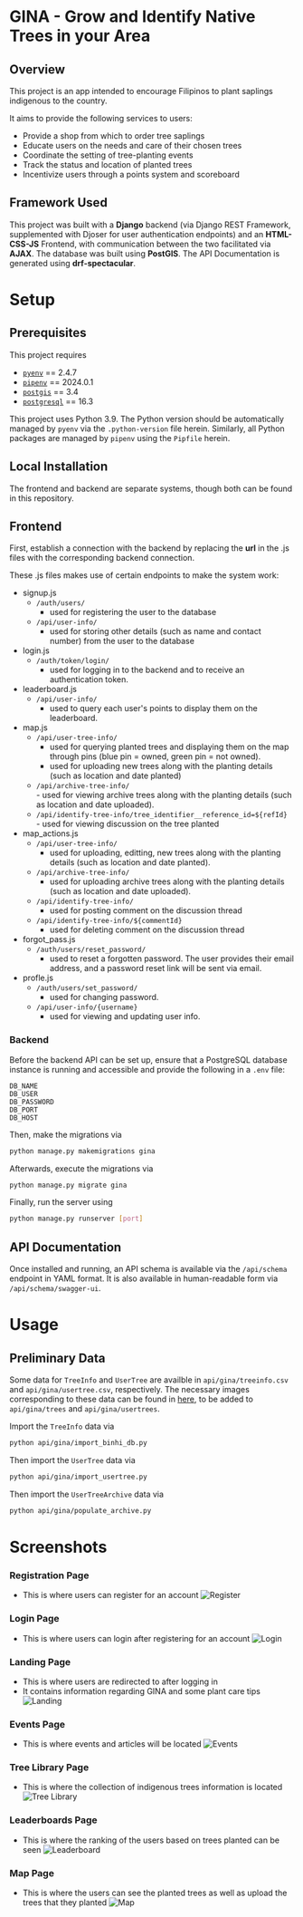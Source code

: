 # GINA - **G**row and **I**dentify Native Trees in your **A**rea

## Overview

This project is an app intended to encourage Filipinos to plant saplings indigenous to the country. 

It aims to provide the following services to users:
- Provide a shop from which to order tree saplings
- Educate users on the needs and care of their chosen trees
- Coordinate the setting of tree-planting events
- Track the status and location of planted trees
- Incentivize users through a points system and scoreboard

## Framework Used

This project was built with a **Django** backend (via Django REST Framework, supplemented with Djoser for user authentication endpoints) and an **HTML-CSS-JS** Frontend, with communication between the two facilitated via **AJAX**. The database was built using **PostGIS**. The API Documentation is generated using **drf-spectacular**.

# Setup

## Prerequisites

This project requires
- [`pyenv`](https://github.com/pyenv/pyenv) == 2.4.7
- [`pipenv`](https://github.com/pypa/pipenv) == 2024.0.1
- [`postgis`](https://github.com/postgis/postgis) == 3.4
- [`postgresql`](https://www.postgresql.org) == 16.3

This project uses Python 3.9. The Python version should be automatically managed by `pyenv` via the `.python-version` file herein. Similarly, all Python packages are managed by `pipenv` using the `Pipfile` herein.

## Local Installation

The frontend and backend are separate systems, though both can be found in this repository.

## Frontend

First, establish a connection with the backend by replacing the **url** in the .js files with the corresponding backend connection.

These .js files makes use of certain endpoints to make the system work:
- signup.js
    - `/auth/users/`     
        - used for registering the user to the database
    - `/api/user-info/`  
        - used for storing other details (such as name and contact number) from the user to the database
- login.js
    - `/auth/token/login/` 
        - used for logging in to the backend and to receive an authentication token.
- leaderboard.js
    - `/api/user-info/`  
        - used to query each user's points to display them on the leaderboard.
- map.js
    - `/api/user-tree-info/`  
        - used for querying planted trees and displaying them on the map through pins (blue pin = owned, green pin = not owned).
        - used for uploading new trees along with the planting details (such as location and date planted)
  - `/api/archive-tree-info/`  
          - used for viewing archive trees along with the planting details (such as location and date uploaded).
  - `/api/identify-tree-info/tree_identifier__reference_id=${refId}`  
          - used for viewing discussion on the tree planted
- map_actions.js
  - `/api/user-tree-info/`  
      - used for uploading, editting, new trees along with the planting details (such as location and date planted).
  - `/api/archive-tree-info/`  
      - used for uploading archive trees along with the planting details (such as location and date uploaded).
  - `/api/identify-tree-info/`
    - used for posting comment on the discussion thread
  - `/api/identify-tree-info/${commentId}`  
    - used for deleting comment on the discussion thread
- forgot_pass.js
  - `/auth/users/reset_password/`  
      - used to reset a forgotten password. The user provides their email address, and a password reset link will be sent via email.
- profle.js
  - `/auth/users/set_password/`
      - used for changing password.
  - `/api/user-info/{username}`
      - used for viewing and updating user info.
  
### Backend

Before the backend API can be set up, ensure that a PostgreSQL database instance is running and accessible and provide the following in a `.env` file:

```env
DB_NAME
DB_USER
DB_PASSWORD
DB_PORT
DB_HOST
```

Then, make the migrations via

```bash
python manage.py makemigrations gina
```

Afterwards, execute the migrations via

```bash
python manage.py migrate gina
```

Finally, run the server using

```bash
python manage.py runserver [port]
```

## API Documentation

Once installed and running, an API schema is available via the `/api/schema` endpoint in YAML format. It is also available in human-readable form via `/api/schema/swagger-ui`.

# Usage

## Preliminary Data

Some data for `TreeInfo` and `UserTree` are availble in `api/gina/treeinfo.csv` and `api/gina/usertree.csv`, respectively. The necessary images corresponding to these data can be found in [here](https://drive.google.com/drive/folders/1aYAQ2Zn9Vh8ecuGZkpMRnL5CQhvvfar-), to be added to `api/gina/trees` and `api/gina/usertrees`.

Import the `TreeInfo` data via

```bash
python api/gina/import_binhi_db.py
```

Then import the `UserTree` data via

```bash
python api/gina/import_usertree.py
```

Then import the `UserTreeArchive` data via

```bash
python api/gina/populate_archive.py
```

<!-- TODO: document usage -->

# Screenshots

### Registration Page
- This is where users can register for an account
![Register](screenshots/signup.png)

### Login Page
- This is where users can login after registering for an account
![Login](screenshots/login.png)

### Landing Page
- This is where users are redirected to after logging in
- It contains information regarding GINA and some plant care tips
![Landing](https://github.com/user-attachments/assets/842b6794-d3e7-4851-9621-b23bd7bf56f2)

### Events Page
- This is where events and articles will be located
![Events](screenshots/events.png)

### Tree Library Page
- This is where the collection of indigenous trees information is located
![Tree Library](screenshots/library.png)

### Leaderboards Page
- This is where the ranking of the users based on trees planted can be seen
![Leaderboard](screenshots/leaderboard.png)

### Map Page
- This is where the users can see the planted trees as well as upload the trees that they planted
![Map](screenshots/map.png)
